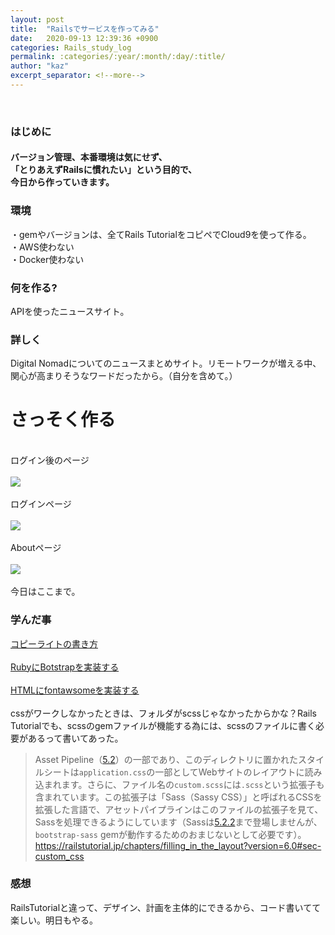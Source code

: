 ```yaml
---
layout: post
title:  "Railsでサービスを作ってみる"
date:   2020-09-13 12:39:36 +0900
categories: Rails_study_log
permalink: :categories/:year/:month/:day/:title/
author: "kaz"
excerpt_separator: <!--more-->
---
```

<!--more-->
<br>

### はじめに
#### バージョン管理、本番環境は気にせず、<br>「とりあえずRailsに慣れたい」という目的で、<br>今日から作っていきます。


### 環境
・gemやバージョンは、全てRails TutorialをコピペでCloud9を使って作る。<br>
・AWS使わない<br>
・Docker使わない<br>

### 何を作る?

APIを使ったニュースサイト。

### 詳しく

Digital Nomadについてのニュースまとめサイト。リモートワークが増える中、関心が高まりそうなワードだったから。（自分を含めて。）


# さっそく作る
<br>ログイン後のページ<br><br>
![](https://paper-attachments.dropbox.com/s_C204873E5DA45141CA9D22FB309D9D684C5E3FE0EE4510B6E4761DA20E6D7F2B_1599963602352_FireShot+Capture+041+-+manablog-taste+-+127.0.0.1.png)
<br><br>ログインページ<br><br>
![](https://paper-attachments.dropbox.com/s_C204873E5DA45141CA9D22FB309D9D684C5E3FE0EE4510B6E4761DA20E6D7F2B_1599980421939_FireShot+Capture+044+-+Nomad+-+d6195f48b19f4a1c86876c7411c86819.vfs.cloud9.us-east-2.amazonaws.com.png)
<br><br>Aboutページ<br><br>
![](https://paper-attachments.dropbox.com/s_C204873E5DA45141CA9D22FB309D9D684C5E3FE0EE4510B6E4761DA20E6D7F2B_1599982668889_FireShot+Capture+047+-+Nomad+-+d6195f48b19f4a1c86876c7411c86819.vfs.cloud9.us-east-2.amazonaws.com.png)
<br><br>今日はここまで。

### 学んだ事
<!-- <a href="https://webliker.info/html-css/">ワークするかな？</a> -->
[コピーライトの書き方](https://webliker.info/html-css/)<br><br>
[RubyにBotstrapを実装する](https://qiita.com/rhistoba/items/f724dae231d7e28bf477)<br><br>
[HTMLにfontawsomeを実装する](https://cdnjs.com/libraries/font-awesome)<br><br> 
cssがワークしなかったときは、フォルダがscssじゃなかったからかな？Rails Tutorialでも、scssのgemファイルが機能する為には、scssのファイルに書く必要があるって書いてあった。<br>
> Asset Pipeline（[5.2](https://railstutorial.jp/chapters/filling_in_the_layout?version=6.0#sec-sass_and_the_asset_pipeline)）の一部であり、このディレクトリに置かれたスタイルシートは`application.css`の一部としてWebサイトのレイアウトに読み込まれます。さらに、ファイル名の`custom.scss`には`.scss`という拡張子も含まれています。この拡張子は「Sass（Sassy CSS）」と呼ばれるCSSを拡張した言語で、アセットパイプラインはこのファイルの拡張子を見て、Sassを処理できるようにしています（Sassは[5.2.2](https://railstutorial.jp/chapters/filling_in_the_layout?version=6.0#sec-sass)まで登場しませんが、`bootstrap-sass` gemが動作するためのおまじないとして必要です）。
https://railstutorial.jp/chapters/filling_in_the_layout?version=6.0#sec-custom_css



### 感想
RailsTutorialと違って、デザイン、計画を主体的にできるから、コード書いてて楽しい。明日もやる。




<!-- ## あと、記事をループさせる。(飛ばす)

ってことは、さっき作ったhomeページがログイン後のshowページってことか。
↓
ログイン前のhomeページを作る。移動させるとわからなくなるから、これから作る本来のhomeページを下に続けて作って、session#showのrouteとかviewを作った時に、以前作ったブログページを移動させよう。
↓
ホームページ作る。これもjumbtronでいいか。


## showページを作るために、ユーザーのモデルを作成する。

今回は、ユーザーが投稿できるというわけではなく、ピンで保存した記事を閲覧できる専用ページにしようと思う。

知識: 
すでにログイン済みのユーザーページ「signup」を作る。
modelが登場する。

参考資料:

https://railstutorial.jp/chapters/modeling_users?version=6.0#sec-database_migrations -->







